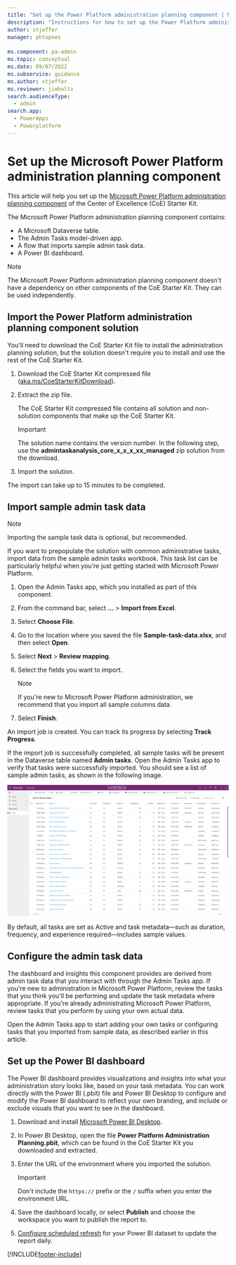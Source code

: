```yaml
---
title: "Set up the Power Platform administration planning component | Microsoft Docs"
description: "Instructions for how to set up the Power Platform administration planning component of the CoE Starter Kit."
author: stjeffer
manager: phtopnes

ms.component: pa-admin
ms.topic: conceptual
ms.date: 09/07/2022
ms.subservice: guidance
ms.author: stjeffer
ms.reviewer: jimholtz
search.audienceType: 
  - admin
search.app: 
  - PowerApps
  - Powerplatform
---
```

# Set up the Microsoft Power Platform administration planning component

This article will help you set up the [Microsoft Power Platform administration planning component](admin-tasks-component.md) of the Center of Excellence (CoE) Starter Kit.

The Microsoft Power Platform administration planning component contains:

- A Microsoft Dataverse table.
- The Admin Tasks model-driven app.
- A flow that imports sample admin task data.
- A Power BI dashboard.

> [!NOTE]
> The Microsoft Power Platform administration planning component doesn't have a dependency on other components of the CoE Starter Kit. They can be used independently.

## Import the Power Platform administration planning component solution

You'll need to download the CoE Starter Kit file to install the administration planning solution, but the solution doesn't require you to install and use the rest of the CoE Starter Kit.

1. Download the CoE Starter Kit compressed file ([aka.ms/CoeStarterKitDownload](https://aka.ms/CoeStarterKitDownload)).

2. Extract the zip file.

   The CoE Starter Kit compressed file contains all solution and non-solution components that make up the CoE Starter Kit.

   > [!IMPORTANT]
   > The solution name contains the version number. In the following step, use the **admintaskanalysis_core_x_x_x_xx_managed** zip solution from the download.

3. Import the solution.

The import can take up to 15 minutes to be completed.

## Import sample admin task data

> [!NOTE]
> Importing the sample task data is optional, but recommended.

If you want to prepopulate the solution with common administrative tasks, import data from the sample admin tasks workbook. This task list can be particularly helpful when you're just getting started with Microsoft Power Platform.

1. Open the Admin Tasks app, which you installed as part of this component.

1. From the command bar, select **...** > **Import from Excel**.

1. Select **Choose File**.

1. Go to the location where you saved the file **Sample-task-data.xlsx**, and then select **Open**.

1. Select **Next** > **Review mapping**.

1. Select the fields you want to import.

   > [!NOTE]
   > If you're new to Microsoft Power Platform administration, we recommend that you import all sample columns data.

1. Select **Finish**.

An import job is created. You can track its progress by selecting **Track Progress**.

If the import job is successfully completed, all sample tasks will be present in the Dataverse table named **Admin tasks**. Open the Admin Tasks app to verify that tasks were successfully imported. You should see a list of sample admin tasks, as shown in the following image.<!--note from editor: A reader who has low vision or isn't able to see graphics clearly should be able to understand what this image is showing. Usually I'd recommend adding alt text that describes everything in the image, but it looks like the image only shows 50 out of 76 possible tasks. With that in mind, what do you think of the following alt text? Do you think it's sufficiently descriptive for someone who can't see the image but just needs to know the gist of it? If the reader should know everything the image is showing, please use the :::image type="complex" markup and create a long description that includes everything relevant to the reader.-->

![Admin Tasks app showing a list of tasks such as 'Add a user to a Dataverse role' and 'Check failing flows'.](media/Admin-task-app.png "Admin Tasks app showing a list of tasks such as 'Add a user to a Dataverse role' and 'Check failing flows'.")

By default, all tasks are set as Active and task metadata—such as duration, frequency, and experience required—includes sample values.<!--note from editor: Edit okay? If you say "all metadata," it's confusing to include examples. (And it's not our style any more to use "etc." or "and so on." See https://styleguides.azurewebsites.net/Styleguide/Read?id=2700&topicid=29202.-->

## Configure the admin task data

The dashboard and insights this component provides are derived from admin task data that you interact with through the Admin Tasks app. If you're new to administration in Microsoft Power Platform, review the tasks that you think you'll be performing and update the task metadata where appropriate. If you're already administrating Microsoft Power Platform, review tasks that you perform by using your own actual data.<!--note from editor: Edit okay? Wasn't sure what "the exact data" meant.-->

Open the Admin Tasks app to start adding your own tasks or configuring tasks that you imported from sample data, as described earlier in this article.

## Set up the Power BI dashboard

The Power BI dashboard provides visualizations and insights into what your administration story looks like, based on your task metadata. You can work directly with the Power BI (.pbit) file and Power BI Desktop to configure and modify the Power BI dashboard to reflect your own branding, and include or exclude visuals that you want to see in the dashboard.<!--note from editor: Suggested. Microsoft style is to focus on what the reader needs to do, rather than what our software lets, enables, or gives the reader the flexibility to do.-->

1. Download and install [Microsoft Power BI Desktop](https://www.microsoft.com/download/details.aspx?id=58494).

2. In Power BI Desktop, open the file **Power Platform Administration Planning.pbit**, which can be found in the CoE Starter Kit you downloaded and extracted.

3. Enter the URL of the environment where you imported the solution.

   > [!IMPORTANT]
   > Don't include the `https://` prefix or the `/` suffix when you enter the environment URL.

4. Save the dashboard locally, or select **Publish** and choose the workspace you want to publish the report to.

5. [Configure scheduled refresh](/power-bi/connect-data/refresh-data#configure-scheduled-refresh) for your Power BI dataset to update the report daily.

[!INCLUDE[footer-include](../../includes/footer-banner.md)]
